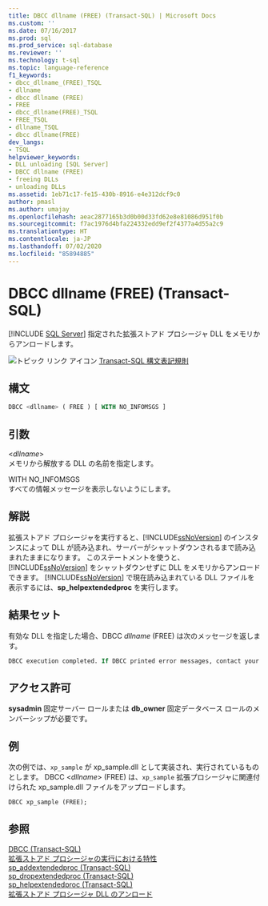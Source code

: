 ```yaml
---
title: DBCC dllname (FREE) (Transact-SQL) | Microsoft Docs
ms.custom: ''
ms.date: 07/16/2017
ms.prod: sql
ms.prod_service: sql-database
ms.reviewer: ''
ms.technology: t-sql
ms.topic: language-reference
f1_keywords:
- dbcc_dllname_(FREE)_TSQL
- dllname
- dbcc dllname (FREE)
- FREE
- dbcc_dllname(FREE)_TSQL
- FREE_TSQL
- dllname_TSQL
- dbcc dllname(FREE)
dev_langs:
- TSQL
helpviewer_keywords:
- DLL unloading [SQL Server]
- DBCC dllname (FREE)
- freeing DLLs
- unloading DLLs
ms.assetid: 1eb71c17-fe15-430b-8916-e4e312dcf9c0
author: pmasl
ms.author: umajay
ms.openlocfilehash: aeac2877165b3d0b00d33fd62e8e81086d951f0b
ms.sourcegitcommit: f7ac1976d4bfa224332edd9ef2f4377a4d55a2c9
ms.translationtype: HT
ms.contentlocale: ja-JP
ms.lasthandoff: 07/02/2020
ms.locfileid: "85894885"
---
```

# <a name="dbcc-dllname-free-transact-sql"></a>DBCC dllname (FREE) (Transact-SQL)
[!INCLUDE [SQL Server](../../includes/applies-to-version/sqlserver.md)]
指定された拡張ストアド プロシージャ DLL をメモリからアンロードします。
  
![トピック リンク アイコン](../../database-engine/configure-windows/media/topic-link.gif "トピック リンク アイコン") [Transact-SQL 構文表記規則](../../t-sql/language-elements/transact-sql-syntax-conventions-transact-sql.md)
  
## <a name="syntax"></a>構文  
```sql
DBCC <dllname> ( FREE ) [ WITH NO_INFOMSGS ]  
```  
  
## <a name="arguments"></a>引数  
 \<*dllname*>  
 メモリから解放する DLL の名前を指定します。  
  
 WITH NO_INFOMSGS  
 すべての情報メッセージを表示しないようにします。  
  
## <a name="remarks"></a>解説
拡張ストアド プロシージャを実行すると、[!INCLUDE[ssNoVersion](../../includes/ssnoversion-md.md)] のインスタンスによって DLL が読み込まれ、サーバーがシャットダウンされるまで読み込まれたままになります。 このステートメントを使うと、[!INCLUDE[ssNoVersion](../../includes/ssnoversion-md.md)] をシャットダウンせずに DLL をメモリからアンロードできます。 [!INCLUDE[ssNoVersion](../../includes/ssnoversion-md.md)] で現在読み込まれている DLL ファイルを表示するには、**sp_helpextendedproc** を実行します。
  
## <a name="result-sets"></a>結果セット  
有効な DLL を指定した場合、DBCC *dllname* (FREE) は次のメッセージを返します。
  
```sql
DBCC execution completed. If DBCC printed error messages, contact your system administrator.  
```  
  
## <a name="permissions"></a>アクセス許可  
**sysadmin** 固定サーバー ロールまたは **db_owner** 固定データベース ロールのメンバーシップが必要です。
  
## <a name="examples"></a>例  
次の例では、`xp_sample` が xp_sample.dll として実装され、実行されているものとします。 DBCC \<*dllname*> (FREE) は、`xp_sample` 拡張プロシージャに関連付けられた xp_sample.dll ファイルをアップロードします。
  
```sql  
DBCC xp_sample (FREE);  
```  
  
## <a name="see-also"></a>参照  
[DBCC &#40;Transact-SQL&#41;](../../t-sql/database-console-commands/dbcc-transact-sql.md)  
[拡張ストアド プロシージャの実行における特性](../../relational-databases/extended-stored-procedures-programming/execution-characteristics-of-extended-stored-procedures.md)  
[sp_addextendedproc &#40;Transact-SQL&#41;](../../relational-databases/system-stored-procedures/sp-addextendedproc-transact-sql.md)  
[sp_dropextendedproc &#40;Transact-SQL&#41;](../../relational-databases/system-stored-procedures/sp-dropextendedproc-transact-sql.md)  
[sp_helpextendedproc &#40;Transact-SQL&#41;](../../relational-databases/system-stored-procedures/sp-helpextendedproc-transact-sql.md)  
[拡張ストアド プロシージャ DLL のアンロード](../../relational-databases/extended-stored-procedures-programming/unloading-an-extended-stored-procedure-dll.md)
  
  
